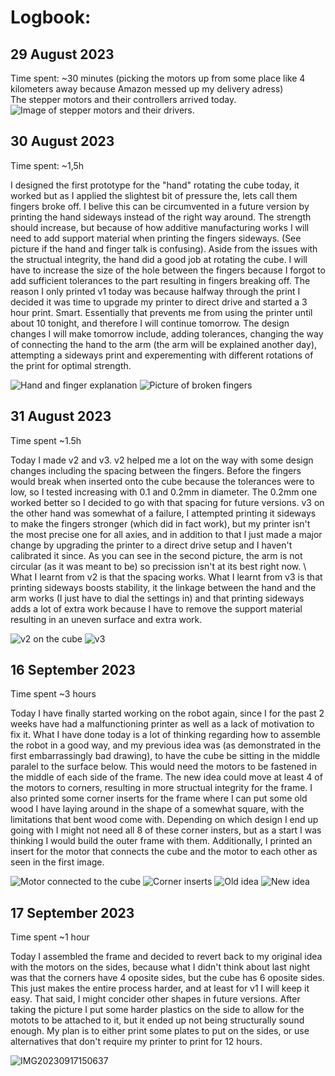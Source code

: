# Logbook:

## 29 August 2023
Time spent: ~30 minutes (picking the motors up from some place like 4 kilometers away because Amazon messed up my delivery adress) \
The stepper motors and their controllers arrived today. 
![Image of stepper motors and their drivers.](https://github.com/WinterWolfSV/Gyarb_Rubiks_Cube_Robot/assets/61477891/0e0ddaeb-55d4-411d-ad93-947bec653ecc)

## 30 August 2023
Time spent: ~1,5h

I designed the first prototype for the "hand" rotating the cube today, it worked but as I applied the slightest bit of pressure the, lets call them fingers broke off. I belive this can be circumvented in a future version by printing the hand sideways instead of the right way around. The strength should increase, but because of how additive manufacturing works I will need to add support material when printing the fingers sideways. (See picture if the hand and finger talk is confusing). Aside from the issues with the structual integrity, the hand did a good job at rotating the cube. I will have to increase the size of the hole between the fingers because I forgot to add sufficient tolerances to the part resulting in fingers breaking off. The reason I only printed v1 today was because halfway through the print I decided it was time to upgrade my printer to direct drive and started a 3 hour print. Smart. Essentially that prevents me from using the printer until about 10 tonight, and therefore I will continue tomorrow. The design changes I will make tomorrow include, adding tolerances, changing the way of connecting the hand to the arm (the arm will be explained another day), attempting a sideways print and experementing with different rotations of the print for optimal strength.

![Hand and finger explanation](https://github.com/WinterWolfSV/Gyarb_Rubiks_Cube_Robot/assets/61477891/e1e1aeff-37de-4859-a122-0185bc9e9804)
![Picture of broken fingers](https://github.com/WinterWolfSV/Gyarb_Rubiks_Cube_Robot/assets/61477891/9c61523b-5d73-4dbe-8661-3b773a7f1830)

## 31 August 2023
Time spent ~1.5h

Today I made v2 and v3. v2 helped me a lot on the way with some design changes including the spacing between the fingers. Before the fingers would break when inserted onto the cube because the tolerances were to low, so I tested increasing with 0.1 and 0.2mm in diameter. The 0.2mm one worked better so I decided to go with that spacing for future versions. v3 on the other hand was somewhat of a failure, I attempted printing it sideways to make the fingers stronger (which did in fact work), but my printer isn't the most precise one for all axies, and in addition to that I just made a major change by upgrading the printer to a direct drive setup and I haven't calibrated it since. As you can see in the second picture, the arm is not circular (as it was meant to be) so precission isn't at its best right now. \ What I learnt from v2 is that the spacing works. What I learnt from v3 is that printing sideways boosts stability, it the linkage between the hand and the arm works (I just have to dial the settings in) and that printing sideways adds a lot of extra work because I have to remove the support material resulting in an uneven surface and extra work.

![v2 on the cube](https://github.com/WinterWolfSV/Gyarb_Rubiks_Cube_Robot/assets/61477891/0858f8ce-12af-4235-a4e3-7c53ae80bcbb) 
![v3](https://github.com/WinterWolfSV/Gyarb_Rubiks_Cube_Robot/assets/61477891/a8bdd90e-1640-489e-b6f5-558aa19d0bb1)

## 16 September 2023
Time spent ~3 hours

Today I have finally started working on the robot again, since I for the past 2 weeks have had a malfunctioning printer as well as a lack of motivation to fix it. What I have done today is a lot of thinking regarding how to assemble the robot in a good way, and my previous idea was (as demonstrated in the first embarrassingly bad drawing), to have the cube be sitting in the middle paralel to the surface below. This would need the motors to be fastened in the middle of each side of the frame. The new idea could move at least 4 of the motors to corners, resulting in more structual integrity for the frame. I also printed some corner inserts for the frame where I can put some old wood I have laying around in the shape of a somewhat square, with the limitations that bent wood come with. Depending on which design I end up going with I might not need all 8 of these corner insters, but as a start I was thinking I would build the outer frame with them. Additionally, I printed an insert for the motor that connects the cube and the motor to each other as seen in the first image.

![Motor connected to the cube](https://github.com/WinterWolfSV/Gyarb_Rubiks_Cube_Robot/assets/61477891/5ff8c318-85a9-459e-9a55-816304153933)
![Corner inserts](https://github.com/WinterWolfSV/Gyarb_Rubiks_Cube_Robot/assets/61477891/1f128411-b319-4f5f-ab05-a1e19b887b8d)
![Old idea](https://github.com/WinterWolfSV/Gyarb_Rubiks_Cube_Robot/assets/61477891/9440a903-bf55-454a-b830-b531b43d79da)
![New idea](https://github.com/WinterWolfSV/Gyarb_Rubiks_Cube_Robot/assets/61477891/83a5b55a-135b-4f65-a295-8ddf1c1a1693)

## 17 September 2023
Time spent ~1 hour

Today I assembled the frame and decided to revert back to my original idea with the motors on the sides, because what I didn't think about last night was that the corners have 4 oposite sides, but the cube has 6 oposite sides. This just makes the entire process harder, and at least for v1 I will keep it easy. That said, I might concider other shapes in future versions. After taking the picture I put some harder plastics on the side to allow for the motots to be attached to it, but it ended up not being structurally sound enough. My plan is to either print some plates to put on the sides, or use alternatives that don't require my printer to print for 12 hours. 

![IMG20230917150637](https://github.com/WinterWolfSV/Gyarb_Rubiks_Cube_Robot/assets/61477891/f270f309-9594-4746-895a-3cfe06216365)

